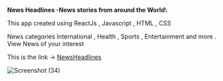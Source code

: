 **News Headlines -News stories from around the World**\

This app created using ReactJs , Javascript , HTML , CSS

News categories International , Health , Sports , Entertainment and more . View News of your interest

This is the link -> [NewsHeadlines](https://shauryatripaathi.github.io/news-headlines/)

![Screenshot (34)](https://user-images.githubusercontent.com/88775162/167803423-24e7f4bc-371f-4888-96ff-f6d9d0ef0c4c.png)



